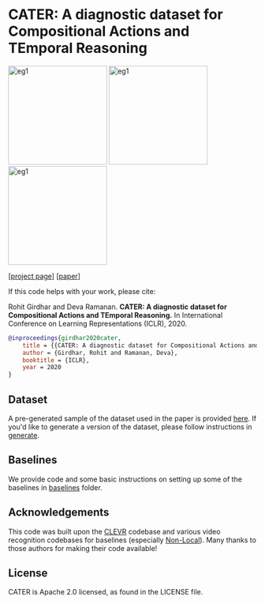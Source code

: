 # CATER: A diagnostic dataset for Compositional Actions and TEmporal Reasoning

<p float="left">
    <img src="https://rohitgirdhar.github.io/CATER/assets/teaser/CLEVR_new_000105.gif" alt="eg1" width="200"/>
    <img src="https://rohitgirdhar.github.io/CATER/assets/teaser/CLEVR_new_000115.gif" alt="eg1" width="200"/>
    <img src="https://rohitgirdhar.github.io/CATER/assets/teaser/CLEVR_new_000081.gif" alt="eg1" width="200"/>
</p>

[[project page](https://rohitgirdhar.github.io/CATER/)] [[paper](https://arxiv.org/abs/1910.04744)]

If this code helps with your work, please cite:

Rohit Girdhar and Deva Ramanan. **CATER: A diagnostic dataset for Compositional Actions and TEmporal Reasoning.** In International Conference on Learning Representations (ICLR), 2020.

```bibtex
@inproceedings{girdhar2020cater,
    title = {{CATER: A diagnostic dataset for Compositional Actions and TEmporal Reasoning}},
    author = {Girdhar, Rohit and Ramanan, Deva},
    booktitle = {ICLR},
    year = 2020
}
```

## Dataset

A pre-generated sample of the dataset used in the paper is provided [here](https://cmu.box.com/s/bs48v6tvq6h6tfmda4oht1cw71dcfpdz).
If you'd like to generate a version of the dataset, please follow instructions in [generate](generate).

## Baselines

We provide code and some basic instructions on setting up some of the baselines in [baselines](baselines) folder.

## Acknowledgements

This code was built upon the [CLEVR](https://github.com/facebookresearch/clevr-dataset-gen) codebase and various video recognition codebases for baselines (especially [Non-Local](https://github.com/facebookresearch/video-nonlocal-net)). Many thanks to those authors for making their code available!

## License
CATER is Apache 2.0 licensed, as found in the LICENSE file.
